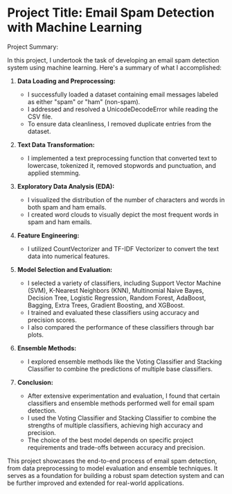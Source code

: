 # Project Title: Email Spam Detection with Machine Learning

Project Summary:

In this project, I undertook the task of developing an email spam detection system using machine learning. Here's a summary of what I accomplished:

1. **Data Loading and Preprocessing:**
   - I successfully loaded a dataset containing email messages labeled as either "spam" or "ham" (non-spam).
   - I addressed and resolved a UnicodeDecodeError while reading the CSV file.
   - To ensure data cleanliness, I removed duplicate entries from the dataset.

2. **Text Data Transformation:**
   - I implemented a text preprocessing function that converted text to lowercase, tokenized it, removed stopwords and punctuation, and applied stemming.

3. **Exploratory Data Analysis (EDA):**
   - I visualized the distribution of the number of characters and words in both spam and ham emails.
   - I created word clouds to visually depict the most frequent words in spam and ham emails.

4. **Feature Engineering:**
   - I utilized CountVectorizer and TF-IDF Vectorizer to convert the text data into numerical features.

5. **Model Selection and Evaluation:**
   - I selected a variety of classifiers, including Support Vector Machine (SVM), K-Nearest Neighbors (KNN), Multinomial Naive Bayes, Decision Tree, Logistic Regression, Random Forest, AdaBoost, Bagging, Extra Trees, Gradient Boosting, and XGBoost.
   - I trained and evaluated these classifiers using accuracy and precision scores.
   - I also compared the performance of these classifiers through bar plots.

6. **Ensemble Methods:**
   - I explored ensemble methods like the Voting Classifier and Stacking Classifier to combine the predictions of multiple base classifiers.

7. **Conclusion:**
   - After extensive experimentation and evaluation, I found that certain classifiers and ensemble methods performed well for email spam detection.
   - I used the Voting Classifier and Stacking Classifier to combine the strengths of multiple classifiers, achieving high accuracy and precision.
   - The choice of the best model depends on specific project requirements and trade-offs between accuracy and precision.

This project showcases the end-to-end process of email spam detection, from data preprocessing to model evaluation and ensemble techniques. It serves as a foundation for building a robust spam detection system and can be further improved and extended for real-world applications.

